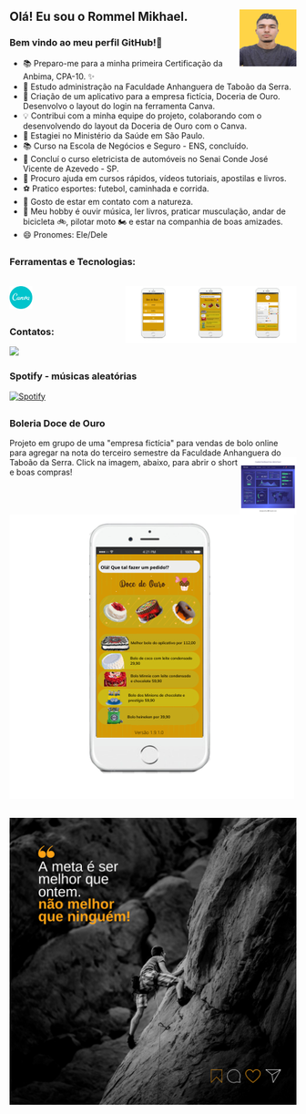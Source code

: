 

## Olá! Eu sou o Rommel Mikhael.  <img src="https://github.com/Rommelmikhael/Rommelmikhael/blob/main/RM-6.png?raw=true" width="100" height="100" align="right">

### Bem vindo ao meu perfil GitHub!👋


- 📚 Preparo-me para a minha primeira Certificação da Anbima, CPA-10. ✨
- 🏦 Estudo administração na Faculdade Anhanguera de Taboão da Serra.
- 🍰 Criação de um aplicativo para a empresa fictícia, Doceria de Ouro. Desenvolvo o layout do login na ferramenta Canva.
- 💡 Contribui com a minha equipe do projeto, colaborando com o desenvolvendo do layout da Doceria de Ouro com o Canva.
- 🔭 Estagiei no Ministério da Saúde em São Paulo.
- 📚 Curso na Escola de Negócios e Seguro - ENS, concluído.
- 🚗 Concluí o curso eletricista de automóveis no Senai Conde José Vicente de Azevedo - SP.
- 🤔 Procuro ajuda em cursos rápidos, vídeos tutoriais, apostilas e livros.
- ⚽ Pratico esportes: futebol, caminhada e corrida.
- 🌳 Gosto de estar em contato com a natureza.
- 🎵 Meu hobby é ouvir música, ler livros, praticar musculação, andar de bicicleta 🚲, pilotar moto 🏍️ e estar na companhia de boas amizades.
- 😄 Pronomes: Ele/Dele

##

 ### Ferramentas e Tecnologias:
  
  <div style="display: inline_block"><br>
  <img align="center" alt="Rommel Mikhael-Canva" height="40" width="40" src="https://github.com/Rommelmikhael/Rommelmikhael/blob/main/canva-original.svg" />
  
  <img src="https://github.com/Rommelmikhael/Rommelmikhael/blob/main/pagina_pagamento.png?raw=true" width="100" height="100" align="right">
  <img src="https://github.com/Rommelmikhael/Rommelmikhael/blob/main/pagina_produtos.png?raw=true" width="100" height="100" align="right">        
  <img src="https://github.com/Rommelmikhael/Rommelmikhael/blob/main/222.png?raw=true" width="100" height="100" align="right">
  </div>

##
  
### Contatos:

<div>
<a href="https://www.linkedin.com/in/rommel-mikhael-541702176" target="_blank"><img src="https://img.shields.io/badge/-LinkedIn-%230077B5?style=for-the-badge&logo=linkedin&logoColor=white" target="_blank"></a>   
</div>

### Spotify - músicas aleatórias

[![Spotify](https://github-readme-remake.vercel.app/api/spotify)](https://open.spotify.com/track/2diKs21Dq3e6K2gfhMJLCO?si=b98b00ef5e7740e3)

##

### Boleria Doce de Ouro 
Projeto em grupo de uma "empresa fictícia" para vendas de bolo online para agregar na nota do terceiro semestre da Faculdade Anhanguera do Taboão da Serra. 
<img src="https://github.com/Rommelmikhael/Rommelmikhael/blob/main/grafico.jpg" width="100" height="100" align="right">
Click na imagem, abaixo, para abrir o short e boas compras!

##

[![Vídeo](https://github.com/Rommelmikhael/Rommelmikhael/blob/main/pagina_produtos.png?raw=true)](https://youtube.com/shorts/Btj0q_M2y2U)


##

  ![Frase Motivacional](https://github.com/Rommelmikhael/Rommelmikhael/blob/main/motivacional.png)

##

